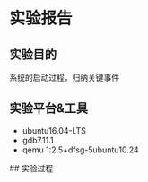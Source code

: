 <h1>实验报告</h1>

<h2>实验目的</h2>

<p>系统的启动过程，归纳关键事件</p>

<h2>实验平台&amp;工具</h2>

<ul>
<li>ubuntu16.04-LTS</li>
<li>gdb7.11.1</li>
<li>qemu 1:2.5+dfsg-5ubuntu10.24</li>
</ul>
## 实验过程
